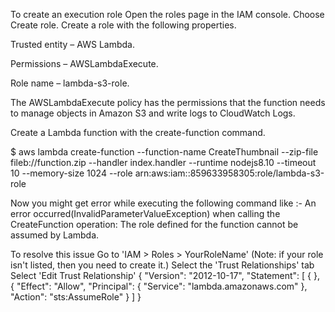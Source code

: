 To create an execution role
Open the roles page in the IAM console.
Choose Create role.
Create a role with the following properties.

Trusted entity – AWS Lambda.

Permissions – AWSLambdaExecute.

Role name – lambda-s3-role.

The AWSLambdaExecute policy has the permissions that the function needs to manage objects in Amazon S3 and write logs to CloudWatch Logs.

Create a Lambda function with the create-function command.

$ aws lambda create-function --function-name CreateThumbnail --zip-file fileb://function.zip --handler index.handler --runtime nodejs8.10 --timeout 10 --memory-size 1024 --role arn:aws:iam::859633958305:role/lambda-s3-role

Now you might get error while executing the following command like :-
An error occurred(InvalidParameterValueException) when calling the CreateFunction operation: The role defined for the function cannot be assumed by Lambda.

To resolve this issue 
Go to 'IAM > Roles > YourRoleName'
(Note: if your role isn't listed, then you need to create it.)
Select the 'Trust Relationships' tab
Select 'Edit Trust Relationship'
{
  "Version": "2012-10-17",
  "Statement": [
    {
      <your other rules>
    },
    {
      "Effect": "Allow",
      "Principal": {
        "Service": "lambda.amazonaws.com"
      },
      "Action": "sts:AssumeRole"
    }
  ]
}